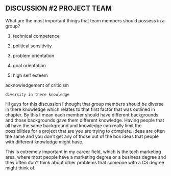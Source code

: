 ## DISCUSSION #2 PROJECT TEAM

What are the most important things that team members should possess in a group?

1. technical competence

2. political sensitivity

3. problem orientation

4. goal orientation

5. high self esteem

acknowledgement of criticism

`diversity in there knowledge `

Hi guys for this discussion I thought that group members should be diverse in there knowledge which relates to that first factor that was outlined in chapter. By this I mean each member should have different backgrounds and those backgrounds gave them different knowledge. Having people that all have the same background and knowledge can really limit the possibilities for a project that are you are trying to complete. Ideas are often the same and you don't get any of those out of the box ideas that people with different knowledge might have.

This is extremely important in my career field, which is the tech marketing area, where most people have a marketing degree or a business degree and they often don't think about other problems that someone with a CS degree might think of. 
